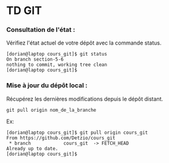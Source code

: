 # TD GIT

### Consultation de l'état : 
Vérifiez l'état actuel de votre dépôt avec la commande status.
```
[dorian@laptop cours_git]$ git status
On branch section-5-6
nothing to commit, working tree clean
[dorian@laptop cours_git]$
```

### Mise à jour du dépôt local :
Récupérez les dernières modifications depuis le dépôt distant.
```
git pull origin nom_de_la_branche
```

Ex:
```
[dorian@laptop cours_git]$ git pull origin cours_git
From https://github.com/Detzio/cours_git
 * branch            cours_git  -> FETCH_HEAD
Already up to date.
[dorian@laptop cours_git]$
```